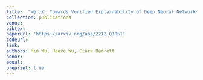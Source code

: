 ```yaml
---
title:  "VeriX: Towards Verified Explainability of Deep Neural Networks"
collection: publications
venue: 
bibtex: 
paperurl: 'https://arxiv.org/abs/2212.01051'
codeurl: 
link:
authors: Min Wu, Haoze Wu, Clark Barrett
honor:
equal:
preprint: true
---
```

